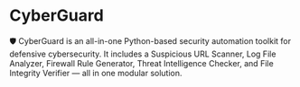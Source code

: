 # CyberGuard
🛡️ CyberGuard is an all-in-one Python-based security automation toolkit for defensive cybersecurity. It includes a Suspicious URL Scanner, Log File Analyzer, Firewall Rule Generator, Threat Intelligence Checker, and File Integrity Verifier — all in one modular solution.

